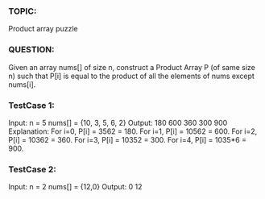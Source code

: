 ### TOPIC:
Product array puzzle
### QUESTION:
Given an array nums[] of size n, construct a Product Array P (of same size n) such that P[i] is equal to the product of all the elements of nums except nums[i].

### TestCase 1:

Input: n = 5 nums[] = {10, 3, 5, 6, 2} Output: 180 600 360 300 900 Explanation: For i=0, P[i] = 3562 = 180. For i=1, 
P[i] = 10562 = 600. For i=2, P[i] = 10362 = 360. For i=3, P[i] = 10352 = 300. For i=4, P[i] = 1035*6 = 900.

### TestCase 2:

Input: n = 2 nums[] = {12,0} Output: 0 12
